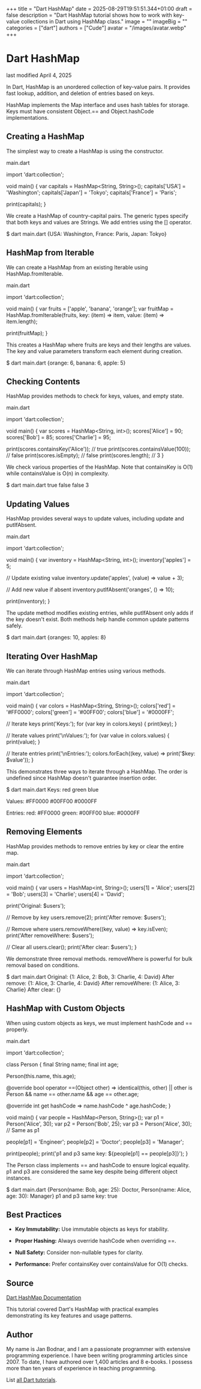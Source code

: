 +++
title = "Dart HashMap"
date = 2025-08-29T19:51:51.344+01:00
draft = false
description = "Dart HashMap tutorial shows how to work with key-value collections in Dart using HashMap class."
image = ""
imageBig = ""
categories = ["dart"]
authors = ["Cude"]
avatar = "/images/avatar.webp"
+++

# Dart HashMap

last modified April 4, 2025

In Dart, HashMap is an unordered collection of key-value pairs. It provides fast
lookup, addition, and deletion of entries based on keys.

HashMap implements the Map interface and uses hash tables for storage. Keys must
have consistent Object.== and Object.hashCode
implementations.

## Creating a HashMap

The simplest way to create a HashMap is using the constructor.

main.dart
  

import 'dart:collection';

void main() {
  var capitals = HashMap&lt;String, String&gt;();
  capitals['USA'] = 'Washington';
  capitals['Japan'] = 'Tokyo';
  capitals['France'] = 'Paris';

  print(capitals);
}

We create a HashMap of country-capital pairs. The generic types specify that
both keys and values are Strings. We add entries using the [] operator.

$ dart main.dart
{USA: Washington, France: Paris, Japan: Tokyo}

## HashMap from Iterable

We can create a HashMap from an existing Iterable using HashMap.fromIterable.

main.dart
  

import 'dart:collection';

void main() {
  var fruits = ['apple', 'banana', 'orange'];
  var fruitMap = HashMap.fromIterable(fruits,
      key: (item) =&gt; item,
      value: (item) =&gt; item.length);

  print(fruitMap);
}

This creates a HashMap where fruits are keys and their lengths are values. The
key and value parameters transform each element during creation.

$ dart main.dart
{orange: 6, banana: 6, apple: 5}

## Checking Contents

HashMap provides methods to check for keys, values, and empty state.

main.dart
  

import 'dart:collection';

void main() {
  var scores = HashMap&lt;String, int&gt;();
  scores['Alice'] = 90;
  scores['Bob'] = 85;
  scores['Charlie'] = 95;

  print(scores.containsKey('Alice')); // true
  print(scores.containsValue(100));   // false
  print(scores.isEmpty);             // false
  print(scores.length);              // 3
}

We check various properties of the HashMap. Note that containsKey is O(1) while
containsValue is O(n) in complexity.

$ dart main.dart
true
false
false
3

## Updating Values

HashMap provides several ways to update values, including update and putIfAbsent.

main.dart
  

import 'dart:collection';

void main() {
  var inventory = HashMap&lt;String, int&gt;();
  inventory['apples'] = 5;
  
  // Update existing value
  inventory.update('apples', (value) =&gt; value + 3);
  
  // Add new value if absent
  inventory.putIfAbsent('oranges', () =&gt; 10);
  
  print(inventory);
}

The update method modifies existing entries, while putIfAbsent only adds if the
key doesn't exist. Both methods help handle common update patterns safely.

$ dart main.dart
{oranges: 10, apples: 8}

## Iterating Over HashMap

We can iterate through HashMap entries using various methods.

main.dart
  

import 'dart:collection';

void main() {
  var colors = HashMap&lt;String, String&gt;();
  colors['red'] = '#FF0000';
  colors['green'] = '#00FF00';
  colors['blue'] = '#0000FF';

  // Iterate keys
  print('Keys:');
  for (var key in colors.keys) {
    print(key);
  }

  // Iterate values
  print('\nValues:');
  for (var value in colors.values) {
    print(value);
  }

  // Iterate entries
  print('\nEntries:');
  colors.forEach((key, value) =&gt; print('$key: $value'));
}

This demonstrates three ways to iterate through a HashMap. The order is
undefined since HashMap doesn't guarantee insertion order.

$ dart main.dart
Keys:
red
green
blue

Values:
#FF0000
#00FF00
#0000FF

Entries:
red: #FF0000
green: #00FF00
blue: #0000FF

## Removing Elements

HashMap provides methods to remove entries by key or clear the entire map.

main.dart
  

import 'dart:collection';

void main() {
  var users = HashMap&lt;int, String&gt;();
  users[1] = 'Alice';
  users[2] = 'Bob';
  users[3] = 'Charlie';
  users[4] = 'David';

  print('Original: $users');

  // Remove by key
  users.remove(2);
  print('After remove: $users');

  // Remove where
  users.removeWhere((key, value) =&gt; key.isEven);
  print('After removeWhere: $users');

  // Clear all
  users.clear();
  print('After clear: $users');
}

We demonstrate three removal methods. removeWhere is powerful for bulk removal
based on conditions.

$ dart main.dart
Original: {1: Alice, 2: Bob, 3: Charlie, 4: David}
After remove: {1: Alice, 3: Charlie, 4: David}
After removeWhere: {1: Alice, 3: Charlie}
After clear: {}

## HashMap with Custom Objects

When using custom objects as keys, we must implement hashCode and == properly.

main.dart
  

import 'dart:collection';

class Person {
  final String name;
  final int age;

  Person(this.name, this.age);

  @override
  bool operator ==(Object other) =&gt;
      identical(this, other) ||
      other is Person &amp;&amp; name == other.name &amp;&amp; age == other.age;

  @override
  int get hashCode =&gt; name.hashCode ^ age.hashCode;
}

void main() {
  var people = HashMap&lt;Person, String&gt;();
  var p1 = Person('Alice', 30);
  var p2 = Person('Bob', 25);
  var p3 = Person('Alice', 30); // Same as p1

  people[p1] = 'Engineer';
  people[p2] = 'Doctor';
  people[p3] = 'Manager';

  print(people);
  print('p1 and p3 same key: ${people[p1] == people[p3]}');
}

The Person class implements == and hashCode to ensure logical equality. p1 and
p3 are considered the same key despite being different object instances.

$ dart main.dart
{Person(name: Bob, age: 25): Doctor, Person(name: Alice, age: 30): Manager}
p1 and p3 same key: true

## Best Practices

- **Key Immutability:** Use immutable objects as keys for stability.

- **Proper Hashing:** Always override hashCode when overriding ==.

- **Null Safety:** Consider non-nullable types for clarity.

- **Performance:** Prefer containsKey over containsValue for O(1) checks.

## Source

[Dart HashMap Documentation](https://api.dart.dev/stable/dart-collection/HashMap-class.html)

This tutorial covered Dart's HashMap with practical examples demonstrating its
key features and usage patterns.

## Author

My name is Jan Bodnar, and I am a passionate programmer with extensive
programming experience. I have been writing programming articles since 2007.
To date, I have authored over 1,400 articles and 8 e-books. I possess more
than ten years of experience in teaching programming.

List [all Dart tutorials](/dart/).
